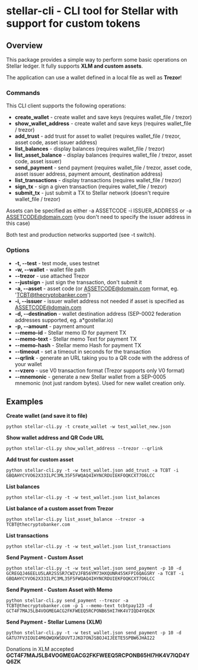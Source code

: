 # stellar-cli - CLI tool for Stellar with support for custom tokens #

## Overview ##

This package provides a simple way to perform some basic operations on Stellar ledger. 
It fully supports **XLM and custom assets**.

The application can use a wallet defined in a local file as well as **Trezor**!


### Commands ###
This CLI client supports the following operations:
* **create_wallet** - create wallet and save keys (requires wallet_file / trezor)
* **show_wallet_address** - create wallet and save keys (requires wallet_file / trezor)
* **add_trust** - add trust for asset to wallet (requires wallet_file / trezor, asset code, asset issuer address)
* **list_balances** - display balances (requires wallet_file / trezor)
* **list_asset_balance** - display balances (requires wallet_file / trezor, asset code, asset issuer)
* **send_payment** - send payment (requires wallet_file / trezor, asset code, asset issuer address, payment amount, destination address)
* **list_transactions** - display transactions (requires wallet_file / trezor)
* **sign_tx** - sign a given transaction (requires wallet_file / trezor)
* **submit_tx** - just submit a TX to Stellar network (doesn't require wallet_file / trezor)

Assets can be specified as either -a ASSETCODE -i ISSUER_ADDRESS or -a ASSETCODE@domain.com (you don't need to specify the issuer address in this case)

Both test and production networks supported (see -t switch).

### Options ###
* **-t, --test** - test mode, uses testnet
* **-w, --wallet** - wallet file path
* **--trezor** - use attached Trezor
* **--justsign** - just sign the transaction, don't submit it
* **-a, --asset** - asset code (or ASSETCODE@domain.com format, eg. 'TCBT@thecryptobanker.com')
* **-i, --issuer** - issuer wallet address not needed if asset is specified as ASSETCODE@domain.com
* **-d, --destination** - wallet destination address (SEP-0002 federation addresses supported, eg. a*gostellar.io)
* **-p, --amount** - payment amount
* **--memo-id** - Stellar memo ID for payment TX
* **--memo-text** - Stellar memo Text for payment TX
* **--memo-hash** - Stellar memo Hash for payment TX
* **--timeout** - set a timeout in seconds for the transaction
* **--qrlink** - generate an URL taking you to a QR code with the address of your wallet
* **--vzero** - use V0 transaction format (Trezor supports only V0 format)
* **--mnemonic** - generate a new Stellar wallet from a SEP-0005 mnemonic (not just random bytes). Used for new wallet creation only.


## Examples ##

**Create wallet (and save it to file)**

`python stellar-cli.py -t create_wallet -w test_wallet_new.json`

**Show wallet address and QR Code URL**

`python stellar-cli.py show_wallet_address --trezor --qrlink`                                                                                                    

**Add trust for custom asset**

`python stellar-cli.py -t -w test_wallet.json add_trust -a TCBT -i GBQAHYCYVO62X33ILPC3ML35F5FWQAQ4IHYNCRDUIEKFOQKCXT7O6LCC`

**List balances**

`python stellar-cli.py -t -w test_wallet.json list_balances`

**List balance of a custom asset from Trezor**

`python stellar-cli.py list_asset_balance --trezor -a TCBT@thecryptobanker.com`

**List transactions**

`python stellar-cli.py -t -w test_wallet.json list_transactions`

**Send Payment - Custom Asset**

`python stellar-cli.py -t -w test_wallet.json send_payment -p 10 -d GCREGQJ46EELU5LAR2SSSR7CWIVJFB56YM73HXQUNR455KFPI6QAGSRY -a TCBT -i GBQAHYCYVO62X33ILPC3ML35F5FWQAQ4IHYNCRDUIEKFOQKCXT7O6LCC`

**Send Payment - Custom Asset with Memo**

`python stellar-cli.py send_payment --trezor -a TCBT@thecryptobanker.com -p 1 --memo-text tcbtpay123 -d GCT4F7MAJ5LB4VOGMEGACG2FKFWEEQ5RCPONB65HI7HK4V7IQD4YQ6ZK`

**Send Payment - Stellar Lumens (XLM)**

`python stellar-cli.py -t -w test_wallet.json send_payment -p 10 -d GATU7FV3IOUI4M6QWQXWSDUVTJJKD7ONJSBOJ4IJEETE5SPBW6JHAI22`

Donations in XLM accepted **GCT4F7MAJ5LB4VOGMEGACG2FKFWEEQ5RCPONB65HI7HK4V7IQD4YQ6ZK**